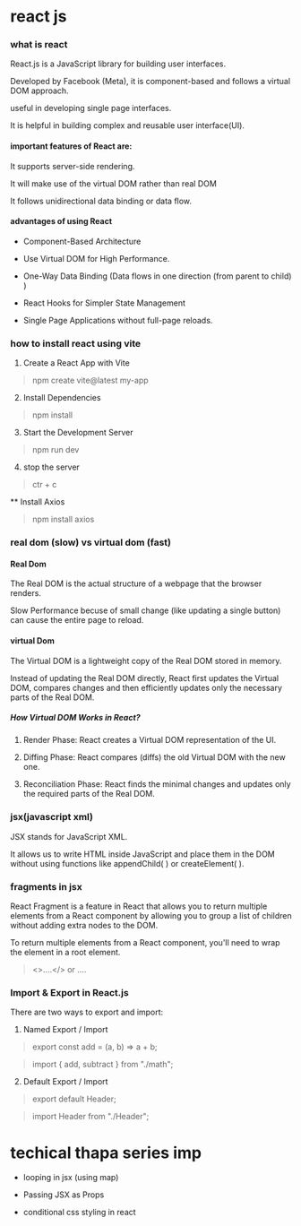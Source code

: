 # react js 

### what is react 

React.js is a JavaScript library for building user interfaces.

Developed by Facebook (Meta), it is component-based and follows a virtual DOM approach.

useful in developing single page interfaces. 

It is helpful in building complex and reusable user interface(UI). 

#### important features of React are:

It supports server-side rendering.

It will make use of the virtual DOM rather than real DOM

It follows unidirectional data binding or data flow.


#### advantages of using React

- Component-Based Architecture

- Use Virtual DOM for High Performance.

- One-Way Data Binding (Data flows in one direction (from parent to child) )

- React Hooks for Simpler State Management

- Single Page Applications without full-page reloads.



### how to install react using vite 

1. Create a React App with Vite

> npm create vite@latest my-app

2. Install Dependencies

> npm install 

3. Start the Development Server

> npm run dev

4. stop the server 

> ctr + c

** Install Axios

> npm install axios


### real dom (slow) vs virtual dom (fast) 

#### Real Dom 

The Real DOM is the actual structure of a webpage that the browser renders.

Slow Performance becuse of small change (like updating a single button) can cause the entire page to reload.

#### virtual Dom

The Virtual DOM is a lightweight copy of the Real DOM stored in memory.

Instead of updating the Real DOM directly, React first updates the Virtual DOM, compares changes and then efficiently updates only the necessary parts of the Real DOM.

##### How Virtual DOM Works in React? 

1. Render Phase: React creates a Virtual DOM representation of the UI.

2. Diffing Phase: React compares (diffs) the old Virtual DOM with the new one.

3. Reconciliation Phase: React finds the minimal changes and updates only the required parts of the Real DOM.


### jsx(javascript xml) 

JSX stands for JavaScript XML.

It allows us to write HTML inside JavaScript and place them in the DOM without using functions like appendChild( ) or createElement( ).

### fragments in jsx  

React Fragment is a feature in React that allows you to return multiple elements from a React component by allowing you to group a list of children without adding extra nodes to the DOM.

To return multiple elements from a React component, you'll need to wrap the element in a root element.

> <>....</>  or <Fragment>....</Fragment>



### Import & Export in React.js

There are two ways to export and import:

1. Named Export / Import

> export const add = (a, b) => a + b;

> import { add, subtract } from "./math";

2. Default Export / Import

> export default Header;

> import Header from "./Header";





# techical thapa series imp 

- looping in jsx (using map)

- Passing JSX as Props 

- conditional css styling in react 



